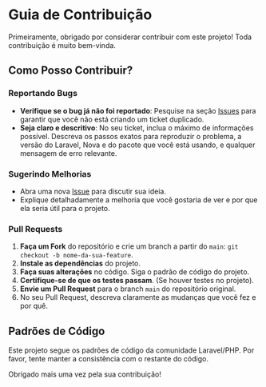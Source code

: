 # Guia de Contribuição

Primeiramente, obrigado por considerar contribuir com este projeto! Toda contribuição é muito bem-vinda.

## Como Posso Contribuir?

### Reportando Bugs

-   **Verifique se o bug já não foi reportado**: Pesquise na seção [Issues](https://github.com/welkervinicius/nova-jquery-mask/issues) para garantir que você não está criando um ticket duplicado.
-   **Seja claro e descritivo**: No seu ticket, inclua o máximo de informações possível. Descreva os passos exatos para reproduzir o problema, a versão do Laravel, Nova e do pacote que você está usando, e qualquer mensagem de erro relevante.

### Sugerindo Melhorias

-   Abra uma nova [Issue](https://github.com/welkervinicius/nova-jquery-mask/issues) para discutir sua ideia.
-   Explique detalhadamente a melhoria que você gostaria de ver e por que ela seria útil para o projeto.

### Pull Requests

1.  **Faça um Fork** do repositório e crie um branch a partir do `main`: `git checkout -b nome-da-sua-feature`.
2.  **Instale as dependências** do projeto.
3.  **Faça suas alterações** no código. Siga o padrão de código do projeto.
4.  **Certifique-se de que os testes passam**. (Se houver testes no projeto).
5.  **Envie um Pull Request** para o branch `main` do repositório original.
6.  No seu Pull Request, descreva claramente as mudanças que você fez e por quê.

## Padrões de Código

Este projeto segue os padrões de código da comunidade Laravel/PHP. Por favor, tente manter a consistência com o restante do código.

Obrigado mais uma vez pela sua contribuição!
